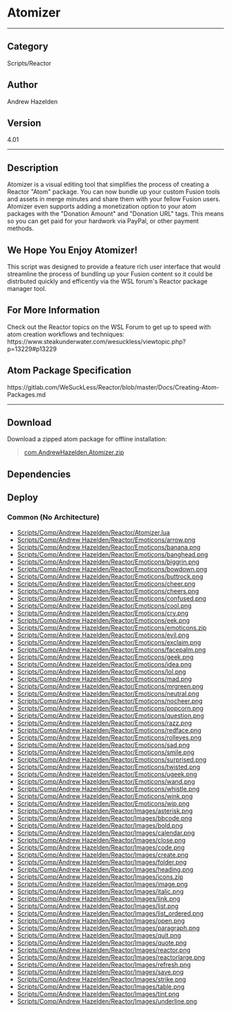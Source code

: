 # Atomizer
___

## Category
Scripts/Reactor

## Author
Andrew Hazelden

## Version
4.01

___

## Description
<p>Atomizer is a visual editing tool that simplifies the process of creating a Reactor "Atom" package. You can now bundle up your custom Fusion tools and assets in merge minutes and share them with your fellow Fusion users. Atomizer even supports adding a monetization option to your atom packages with the "Donation Amount" and "Donation URL" tags. This means so you can get paid for your hardwork via PayPal, or other payment methods.</p>

<h2>We Hope You Enjoy Atomizer!</h2>

<p>This script was designed to provide a feature rich user interface that would streamline the process of bundling up your Fusion content so it could be distrbuted quickly and efficently via the WSL forum's Reactor package manager tool.</p>

<h2>For More Information</h2>
<p>Check out the Reactor topics on the WSL Forum to get up to speed with atom creation workflows and techniques:<br>
https://www.steakunderwater.com/wesuckless/viewtopic.php?p=13229#p13229</p>

<h2>Atom Package Specification</h2>
<p>https://gitlab.com/WeSuckLess/Reactor/blob/master/Docs/Creating-Atom-Packages.md</p>

___

## Download

Download a zipped atom package for offline installation:
> [com.AndrewHazelden.Atomizer.zip](https://gitlab.com/WeSuckLess/Reactor/-/archive/master/Reactor-master.zip?path=Atoms/com.AndrewHazelden.Atomizer)  

## Dependencies

## Deploy

### Common (No Architecture)

<ul>
<li><a href="https://gitlab.com/WeSuckLess/Reactor/-/blob/master/Atoms/com.AndrewHazelden.Atomizer/Scripts/Comp/Andrew Hazelden/Reactor/Atomizer.lua?ref_type=heads">Scripts/Comp/Andrew Hazelden/Reactor/Atomizer.lua</a></li>
<li><a href="https://gitlab.com/WeSuckLess/Reactor/-/blob/master/Atoms/com.AndrewHazelden.Atomizer/Scripts/Comp/Andrew Hazelden/Reactor/Emoticons/arrow.png?ref_type=heads">Scripts/Comp/Andrew Hazelden/Reactor/Emoticons/arrow.png</a></li>
<li><a href="https://gitlab.com/WeSuckLess/Reactor/-/blob/master/Atoms/com.AndrewHazelden.Atomizer/Scripts/Comp/Andrew Hazelden/Reactor/Emoticons/banana.png?ref_type=heads">Scripts/Comp/Andrew Hazelden/Reactor/Emoticons/banana.png</a></li>
<li><a href="https://gitlab.com/WeSuckLess/Reactor/-/blob/master/Atoms/com.AndrewHazelden.Atomizer/Scripts/Comp/Andrew Hazelden/Reactor/Emoticons/banghead.png?ref_type=heads">Scripts/Comp/Andrew Hazelden/Reactor/Emoticons/banghead.png</a></li>
<li><a href="https://gitlab.com/WeSuckLess/Reactor/-/blob/master/Atoms/com.AndrewHazelden.Atomizer/Scripts/Comp/Andrew Hazelden/Reactor/Emoticons/biggrin.png?ref_type=heads">Scripts/Comp/Andrew Hazelden/Reactor/Emoticons/biggrin.png</a></li>
<li><a href="https://gitlab.com/WeSuckLess/Reactor/-/blob/master/Atoms/com.AndrewHazelden.Atomizer/Scripts/Comp/Andrew Hazelden/Reactor/Emoticons/bowdown.png?ref_type=heads">Scripts/Comp/Andrew Hazelden/Reactor/Emoticons/bowdown.png</a></li>
<li><a href="https://gitlab.com/WeSuckLess/Reactor/-/blob/master/Atoms/com.AndrewHazelden.Atomizer/Scripts/Comp/Andrew Hazelden/Reactor/Emoticons/buttrock.png?ref_type=heads">Scripts/Comp/Andrew Hazelden/Reactor/Emoticons/buttrock.png</a></li>
<li><a href="https://gitlab.com/WeSuckLess/Reactor/-/blob/master/Atoms/com.AndrewHazelden.Atomizer/Scripts/Comp/Andrew Hazelden/Reactor/Emoticons/cheer.png?ref_type=heads">Scripts/Comp/Andrew Hazelden/Reactor/Emoticons/cheer.png</a></li>
<li><a href="https://gitlab.com/WeSuckLess/Reactor/-/blob/master/Atoms/com.AndrewHazelden.Atomizer/Scripts/Comp/Andrew Hazelden/Reactor/Emoticons/cheers.png?ref_type=heads">Scripts/Comp/Andrew Hazelden/Reactor/Emoticons/cheers.png</a></li>
<li><a href="https://gitlab.com/WeSuckLess/Reactor/-/blob/master/Atoms/com.AndrewHazelden.Atomizer/Scripts/Comp/Andrew Hazelden/Reactor/Emoticons/confused.png?ref_type=heads">Scripts/Comp/Andrew Hazelden/Reactor/Emoticons/confused.png</a></li>
<li><a href="https://gitlab.com/WeSuckLess/Reactor/-/blob/master/Atoms/com.AndrewHazelden.Atomizer/Scripts/Comp/Andrew Hazelden/Reactor/Emoticons/cool.png?ref_type=heads">Scripts/Comp/Andrew Hazelden/Reactor/Emoticons/cool.png</a></li>
<li><a href="https://gitlab.com/WeSuckLess/Reactor/-/blob/master/Atoms/com.AndrewHazelden.Atomizer/Scripts/Comp/Andrew Hazelden/Reactor/Emoticons/cry.png?ref_type=heads">Scripts/Comp/Andrew Hazelden/Reactor/Emoticons/cry.png</a></li>
<li><a href="https://gitlab.com/WeSuckLess/Reactor/-/blob/master/Atoms/com.AndrewHazelden.Atomizer/Scripts/Comp/Andrew Hazelden/Reactor/Emoticons/eek.png?ref_type=heads">Scripts/Comp/Andrew Hazelden/Reactor/Emoticons/eek.png</a></li>
<li><a href="https://gitlab.com/WeSuckLess/Reactor/-/blob/master/Atoms/com.AndrewHazelden.Atomizer/Scripts/Comp/Andrew Hazelden/Reactor/Emoticons/emoticons.zip?ref_type=heads">Scripts/Comp/Andrew Hazelden/Reactor/Emoticons/emoticons.zip</a></li>
<li><a href="https://gitlab.com/WeSuckLess/Reactor/-/blob/master/Atoms/com.AndrewHazelden.Atomizer/Scripts/Comp/Andrew Hazelden/Reactor/Emoticons/evil.png?ref_type=heads">Scripts/Comp/Andrew Hazelden/Reactor/Emoticons/evil.png</a></li>
<li><a href="https://gitlab.com/WeSuckLess/Reactor/-/blob/master/Atoms/com.AndrewHazelden.Atomizer/Scripts/Comp/Andrew Hazelden/Reactor/Emoticons/exclaim.png?ref_type=heads">Scripts/Comp/Andrew Hazelden/Reactor/Emoticons/exclaim.png</a></li>
<li><a href="https://gitlab.com/WeSuckLess/Reactor/-/blob/master/Atoms/com.AndrewHazelden.Atomizer/Scripts/Comp/Andrew Hazelden/Reactor/Emoticons/facepalm.png?ref_type=heads">Scripts/Comp/Andrew Hazelden/Reactor/Emoticons/facepalm.png</a></li>
<li><a href="https://gitlab.com/WeSuckLess/Reactor/-/blob/master/Atoms/com.AndrewHazelden.Atomizer/Scripts/Comp/Andrew Hazelden/Reactor/Emoticons/geek.png?ref_type=heads">Scripts/Comp/Andrew Hazelden/Reactor/Emoticons/geek.png</a></li>
<li><a href="https://gitlab.com/WeSuckLess/Reactor/-/blob/master/Atoms/com.AndrewHazelden.Atomizer/Scripts/Comp/Andrew Hazelden/Reactor/Emoticons/idea.png?ref_type=heads">Scripts/Comp/Andrew Hazelden/Reactor/Emoticons/idea.png</a></li>
<li><a href="https://gitlab.com/WeSuckLess/Reactor/-/blob/master/Atoms/com.AndrewHazelden.Atomizer/Scripts/Comp/Andrew Hazelden/Reactor/Emoticons/lol.png?ref_type=heads">Scripts/Comp/Andrew Hazelden/Reactor/Emoticons/lol.png</a></li>
<li><a href="https://gitlab.com/WeSuckLess/Reactor/-/blob/master/Atoms/com.AndrewHazelden.Atomizer/Scripts/Comp/Andrew Hazelden/Reactor/Emoticons/mad.png?ref_type=heads">Scripts/Comp/Andrew Hazelden/Reactor/Emoticons/mad.png</a></li>
<li><a href="https://gitlab.com/WeSuckLess/Reactor/-/blob/master/Atoms/com.AndrewHazelden.Atomizer/Scripts/Comp/Andrew Hazelden/Reactor/Emoticons/mrgreen.png?ref_type=heads">Scripts/Comp/Andrew Hazelden/Reactor/Emoticons/mrgreen.png</a></li>
<li><a href="https://gitlab.com/WeSuckLess/Reactor/-/blob/master/Atoms/com.AndrewHazelden.Atomizer/Scripts/Comp/Andrew Hazelden/Reactor/Emoticons/neutral.png?ref_type=heads">Scripts/Comp/Andrew Hazelden/Reactor/Emoticons/neutral.png</a></li>
<li><a href="https://gitlab.com/WeSuckLess/Reactor/-/blob/master/Atoms/com.AndrewHazelden.Atomizer/Scripts/Comp/Andrew Hazelden/Reactor/Emoticons/nocheer.png?ref_type=heads">Scripts/Comp/Andrew Hazelden/Reactor/Emoticons/nocheer.png</a></li>
<li><a href="https://gitlab.com/WeSuckLess/Reactor/-/blob/master/Atoms/com.AndrewHazelden.Atomizer/Scripts/Comp/Andrew Hazelden/Reactor/Emoticons/popcorn.png?ref_type=heads">Scripts/Comp/Andrew Hazelden/Reactor/Emoticons/popcorn.png</a></li>
<li><a href="https://gitlab.com/WeSuckLess/Reactor/-/blob/master/Atoms/com.AndrewHazelden.Atomizer/Scripts/Comp/Andrew Hazelden/Reactor/Emoticons/question.png?ref_type=heads">Scripts/Comp/Andrew Hazelden/Reactor/Emoticons/question.png</a></li>
<li><a href="https://gitlab.com/WeSuckLess/Reactor/-/blob/master/Atoms/com.AndrewHazelden.Atomizer/Scripts/Comp/Andrew Hazelden/Reactor/Emoticons/razz.png?ref_type=heads">Scripts/Comp/Andrew Hazelden/Reactor/Emoticons/razz.png</a></li>
<li><a href="https://gitlab.com/WeSuckLess/Reactor/-/blob/master/Atoms/com.AndrewHazelden.Atomizer/Scripts/Comp/Andrew Hazelden/Reactor/Emoticons/redface.png?ref_type=heads">Scripts/Comp/Andrew Hazelden/Reactor/Emoticons/redface.png</a></li>
<li><a href="https://gitlab.com/WeSuckLess/Reactor/-/blob/master/Atoms/com.AndrewHazelden.Atomizer/Scripts/Comp/Andrew Hazelden/Reactor/Emoticons/rolleyes.png?ref_type=heads">Scripts/Comp/Andrew Hazelden/Reactor/Emoticons/rolleyes.png</a></li>
<li><a href="https://gitlab.com/WeSuckLess/Reactor/-/blob/master/Atoms/com.AndrewHazelden.Atomizer/Scripts/Comp/Andrew Hazelden/Reactor/Emoticons/sad.png?ref_type=heads">Scripts/Comp/Andrew Hazelden/Reactor/Emoticons/sad.png</a></li>
<li><a href="https://gitlab.com/WeSuckLess/Reactor/-/blob/master/Atoms/com.AndrewHazelden.Atomizer/Scripts/Comp/Andrew Hazelden/Reactor/Emoticons/smile.png?ref_type=heads">Scripts/Comp/Andrew Hazelden/Reactor/Emoticons/smile.png</a></li>
<li><a href="https://gitlab.com/WeSuckLess/Reactor/-/blob/master/Atoms/com.AndrewHazelden.Atomizer/Scripts/Comp/Andrew Hazelden/Reactor/Emoticons/surprised.png?ref_type=heads">Scripts/Comp/Andrew Hazelden/Reactor/Emoticons/surprised.png</a></li>
<li><a href="https://gitlab.com/WeSuckLess/Reactor/-/blob/master/Atoms/com.AndrewHazelden.Atomizer/Scripts/Comp/Andrew Hazelden/Reactor/Emoticons/twisted.png?ref_type=heads">Scripts/Comp/Andrew Hazelden/Reactor/Emoticons/twisted.png</a></li>
<li><a href="https://gitlab.com/WeSuckLess/Reactor/-/blob/master/Atoms/com.AndrewHazelden.Atomizer/Scripts/Comp/Andrew Hazelden/Reactor/Emoticons/ugeek.png?ref_type=heads">Scripts/Comp/Andrew Hazelden/Reactor/Emoticons/ugeek.png</a></li>
<li><a href="https://gitlab.com/WeSuckLess/Reactor/-/blob/master/Atoms/com.AndrewHazelden.Atomizer/Scripts/Comp/Andrew Hazelden/Reactor/Emoticons/wand.png?ref_type=heads">Scripts/Comp/Andrew Hazelden/Reactor/Emoticons/wand.png</a></li>
<li><a href="https://gitlab.com/WeSuckLess/Reactor/-/blob/master/Atoms/com.AndrewHazelden.Atomizer/Scripts/Comp/Andrew Hazelden/Reactor/Emoticons/whistle.png?ref_type=heads">Scripts/Comp/Andrew Hazelden/Reactor/Emoticons/whistle.png</a></li>
<li><a href="https://gitlab.com/WeSuckLess/Reactor/-/blob/master/Atoms/com.AndrewHazelden.Atomizer/Scripts/Comp/Andrew Hazelden/Reactor/Emoticons/wink.png?ref_type=heads">Scripts/Comp/Andrew Hazelden/Reactor/Emoticons/wink.png</a></li>
<li><a href="https://gitlab.com/WeSuckLess/Reactor/-/blob/master/Atoms/com.AndrewHazelden.Atomizer/Scripts/Comp/Andrew Hazelden/Reactor/Emoticons/wip.png?ref_type=heads">Scripts/Comp/Andrew Hazelden/Reactor/Emoticons/wip.png</a></li>
<li><a href="https://gitlab.com/WeSuckLess/Reactor/-/blob/master/Atoms/com.AndrewHazelden.Atomizer/Scripts/Comp/Andrew Hazelden/Reactor/Images/asterisk.png?ref_type=heads">Scripts/Comp/Andrew Hazelden/Reactor/Images/asterisk.png</a></li>
<li><a href="https://gitlab.com/WeSuckLess/Reactor/-/blob/master/Atoms/com.AndrewHazelden.Atomizer/Scripts/Comp/Andrew Hazelden/Reactor/Images/bbcode.png?ref_type=heads">Scripts/Comp/Andrew Hazelden/Reactor/Images/bbcode.png</a></li>
<li><a href="https://gitlab.com/WeSuckLess/Reactor/-/blob/master/Atoms/com.AndrewHazelden.Atomizer/Scripts/Comp/Andrew Hazelden/Reactor/Images/bold.png?ref_type=heads">Scripts/Comp/Andrew Hazelden/Reactor/Images/bold.png</a></li>
<li><a href="https://gitlab.com/WeSuckLess/Reactor/-/blob/master/Atoms/com.AndrewHazelden.Atomizer/Scripts/Comp/Andrew Hazelden/Reactor/Images/calendar.png?ref_type=heads">Scripts/Comp/Andrew Hazelden/Reactor/Images/calendar.png</a></li>
<li><a href="https://gitlab.com/WeSuckLess/Reactor/-/blob/master/Atoms/com.AndrewHazelden.Atomizer/Scripts/Comp/Andrew Hazelden/Reactor/Images/close.png?ref_type=heads">Scripts/Comp/Andrew Hazelden/Reactor/Images/close.png</a></li>
<li><a href="https://gitlab.com/WeSuckLess/Reactor/-/blob/master/Atoms/com.AndrewHazelden.Atomizer/Scripts/Comp/Andrew Hazelden/Reactor/Images/code.png?ref_type=heads">Scripts/Comp/Andrew Hazelden/Reactor/Images/code.png</a></li>
<li><a href="https://gitlab.com/WeSuckLess/Reactor/-/blob/master/Atoms/com.AndrewHazelden.Atomizer/Scripts/Comp/Andrew Hazelden/Reactor/Images/create.png?ref_type=heads">Scripts/Comp/Andrew Hazelden/Reactor/Images/create.png</a></li>
<li><a href="https://gitlab.com/WeSuckLess/Reactor/-/blob/master/Atoms/com.AndrewHazelden.Atomizer/Scripts/Comp/Andrew Hazelden/Reactor/Images/folder.png?ref_type=heads">Scripts/Comp/Andrew Hazelden/Reactor/Images/folder.png</a></li>
<li><a href="https://gitlab.com/WeSuckLess/Reactor/-/blob/master/Atoms/com.AndrewHazelden.Atomizer/Scripts/Comp/Andrew Hazelden/Reactor/Images/heading.png?ref_type=heads">Scripts/Comp/Andrew Hazelden/Reactor/Images/heading.png</a></li>
<li><a href="https://gitlab.com/WeSuckLess/Reactor/-/blob/master/Atoms/com.AndrewHazelden.Atomizer/Scripts/Comp/Andrew Hazelden/Reactor/Images/icons.zip?ref_type=heads">Scripts/Comp/Andrew Hazelden/Reactor/Images/icons.zip</a></li>
<li><a href="https://gitlab.com/WeSuckLess/Reactor/-/blob/master/Atoms/com.AndrewHazelden.Atomizer/Scripts/Comp/Andrew Hazelden/Reactor/Images/image.png?ref_type=heads">Scripts/Comp/Andrew Hazelden/Reactor/Images/image.png</a></li>
<li><a href="https://gitlab.com/WeSuckLess/Reactor/-/blob/master/Atoms/com.AndrewHazelden.Atomizer/Scripts/Comp/Andrew Hazelden/Reactor/Images/italic.png?ref_type=heads">Scripts/Comp/Andrew Hazelden/Reactor/Images/italic.png</a></li>
<li><a href="https://gitlab.com/WeSuckLess/Reactor/-/blob/master/Atoms/com.AndrewHazelden.Atomizer/Scripts/Comp/Andrew Hazelden/Reactor/Images/link.png?ref_type=heads">Scripts/Comp/Andrew Hazelden/Reactor/Images/link.png</a></li>
<li><a href="https://gitlab.com/WeSuckLess/Reactor/-/blob/master/Atoms/com.AndrewHazelden.Atomizer/Scripts/Comp/Andrew Hazelden/Reactor/Images/list.png?ref_type=heads">Scripts/Comp/Andrew Hazelden/Reactor/Images/list.png</a></li>
<li><a href="https://gitlab.com/WeSuckLess/Reactor/-/blob/master/Atoms/com.AndrewHazelden.Atomizer/Scripts/Comp/Andrew Hazelden/Reactor/Images/list_ordered.png?ref_type=heads">Scripts/Comp/Andrew Hazelden/Reactor/Images/list_ordered.png</a></li>
<li><a href="https://gitlab.com/WeSuckLess/Reactor/-/blob/master/Atoms/com.AndrewHazelden.Atomizer/Scripts/Comp/Andrew Hazelden/Reactor/Images/open.png?ref_type=heads">Scripts/Comp/Andrew Hazelden/Reactor/Images/open.png</a></li>
<li><a href="https://gitlab.com/WeSuckLess/Reactor/-/blob/master/Atoms/com.AndrewHazelden.Atomizer/Scripts/Comp/Andrew Hazelden/Reactor/Images/paragraph.png?ref_type=heads">Scripts/Comp/Andrew Hazelden/Reactor/Images/paragraph.png</a></li>
<li><a href="https://gitlab.com/WeSuckLess/Reactor/-/blob/master/Atoms/com.AndrewHazelden.Atomizer/Scripts/Comp/Andrew Hazelden/Reactor/Images/quit.png?ref_type=heads">Scripts/Comp/Andrew Hazelden/Reactor/Images/quit.png</a></li>
<li><a href="https://gitlab.com/WeSuckLess/Reactor/-/blob/master/Atoms/com.AndrewHazelden.Atomizer/Scripts/Comp/Andrew Hazelden/Reactor/Images/quote.png?ref_type=heads">Scripts/Comp/Andrew Hazelden/Reactor/Images/quote.png</a></li>
<li><a href="https://gitlab.com/WeSuckLess/Reactor/-/blob/master/Atoms/com.AndrewHazelden.Atomizer/Scripts/Comp/Andrew Hazelden/Reactor/Images/reactor.png?ref_type=heads">Scripts/Comp/Andrew Hazelden/Reactor/Images/reactor.png</a></li>
<li><a href="https://gitlab.com/WeSuckLess/Reactor/-/blob/master/Atoms/com.AndrewHazelden.Atomizer/Scripts/Comp/Andrew Hazelden/Reactor/Images/reactorlarge.png?ref_type=heads">Scripts/Comp/Andrew Hazelden/Reactor/Images/reactorlarge.png</a></li>
<li><a href="https://gitlab.com/WeSuckLess/Reactor/-/blob/master/Atoms/com.AndrewHazelden.Atomizer/Scripts/Comp/Andrew Hazelden/Reactor/Images/refresh.png?ref_type=heads">Scripts/Comp/Andrew Hazelden/Reactor/Images/refresh.png</a></li>
<li><a href="https://gitlab.com/WeSuckLess/Reactor/-/blob/master/Atoms/com.AndrewHazelden.Atomizer/Scripts/Comp/Andrew Hazelden/Reactor/Images/save.png?ref_type=heads">Scripts/Comp/Andrew Hazelden/Reactor/Images/save.png</a></li>
<li><a href="https://gitlab.com/WeSuckLess/Reactor/-/blob/master/Atoms/com.AndrewHazelden.Atomizer/Scripts/Comp/Andrew Hazelden/Reactor/Images/strike.png?ref_type=heads">Scripts/Comp/Andrew Hazelden/Reactor/Images/strike.png</a></li>
<li><a href="https://gitlab.com/WeSuckLess/Reactor/-/blob/master/Atoms/com.AndrewHazelden.Atomizer/Scripts/Comp/Andrew Hazelden/Reactor/Images/table.png?ref_type=heads">Scripts/Comp/Andrew Hazelden/Reactor/Images/table.png</a></li>
<li><a href="https://gitlab.com/WeSuckLess/Reactor/-/blob/master/Atoms/com.AndrewHazelden.Atomizer/Scripts/Comp/Andrew Hazelden/Reactor/Images/tint.png?ref_type=heads">Scripts/Comp/Andrew Hazelden/Reactor/Images/tint.png</a></li>
<li><a href="https://gitlab.com/WeSuckLess/Reactor/-/blob/master/Atoms/com.AndrewHazelden.Atomizer/Scripts/Comp/Andrew Hazelden/Reactor/Images/underline.png?ref_type=heads">Scripts/Comp/Andrew Hazelden/Reactor/Images/underline.png</a></li>
</ul>
